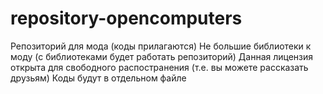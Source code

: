 # repository-opencomputers
Репозиторий  для мода (коды прилагаются)
Не большие библиотеки к моду (с библиотеками будет работать репозиторий)
Данная лицензия открыта для свободного распостранения (т.е. вы можете рассказать друзьям)
Коды будут в отдельном файле

